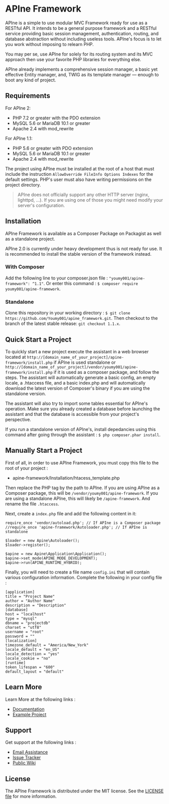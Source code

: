 APIne Framework
================

APIne is a simple to use modular MVC Framework ready for use as a RESTful API. It intends to be a general purpose framework and a RESTful service providing basic session management, authentication, routing, and database abstraction without including useless tools. APIne's focus is to let you work without imposing to relearn PHP.

You may per se, use APIne for solely for its routing system and its MVC approach then use your favorite PHP libraries for everything else.

APIne already implements a comprehensive session manager, a basic yet effective Entity manager, and, TWIG as its template manager — enough to boot any kind of project.

## Requirements

For APIne 2:
* PHP 7.2 or greater with the PDO extension
* MySQL 5.6 or MariaDB 10.1 or greater
* Apache 2.4 with mod_rewrite

For APIne 1.1:
* PHP 5.6 or greater with PDO extension
* MySQL 5.6 or MariaDB 10.1 or greater
* Apache 2.4 with mod_rewrite

The project using APIne must be installed at the root of a host that must include the instruction `AllowOverride FileInfo Options Indexes` for the default settings. PHP's user must also have writing permissions on the project directory.

> APIne does not officially support any other HTTP server (nginx, lighttpd, ...). If you are using one of those you might need modify your server's configuration.

## Installation

APIne Framework is available as a Composer Package on Packagist as well as a standalone project.

APIne 2.0 is currently under heavy development thus is not ready for use. It is recommended to install the stable version of the framework instead.

### With Composer

Add the following line to your composer.json file : `"youmy001/apine-framework": ^1.1"`.
Or enter this command : `$ composer require youmy001/apine-framework`.

### Standalone

Clone this repository in your working directory : `$ git clone https://github.com/Youmy001/apine_framework.git`.
Then checkout to the branch of the latest stable release: `git checkout 1.1.x`.

## Quick Start a Project

To quickly start a new project execute the assistant in a web browser located at `http://[domain_name_of_your_project]/apine-framework/install.php` if APIne is used standalone or `http://[domain_name_of_your_project]/vendor/youmy001/apine-framework/install.php` if it is used as a composer package, and follow the steps. The assistant will automatically generate a basic config, an empty locale, a .htaccess file, and a basic index.php and will automatically download the latest version of Composer's binary if you are using the standalone version.

The assistant will also try to import some tables essential for APIne's operation. Make sure you already created a database before launching the assistant and that the database is accessible from your project's perspective.

If you run a standalone version of APIne's, install depedancies using this command after going through the assistant : `$ php composer.phar install`.

## Manually Start a Project

First of all, in order to use APIne Framework, you must copy this file to the root of your project :

- apine-framework/Installation/htacess_template.php

Then replace the PHP tag by the path to APIne. If you are using APIne as a Composer package, this will be `/vendor/youmy001/apine-framework`. If you are using a standalone APIne, this will likely be `/apine-framework`. And rename the file `.htaccess`.

Next, create a `index.php` file and add the following content in it:

    require_once 'vendor/autoload.php'; // If APIne is a Composer package
    //require_once 'apine-framework/Autoloader.php'; // If APIne is standalone
    
    $loader = new Apine\Autoloader();
    $loader->register();
    
    $apine = new Apine\Application\Application();
    $apine->set_mode(APINE_MODE_DEVELOPMENT);
    $apine->run(APINE_RUNTIME_HYBRID);

Finally, you will need to create a file name `config.ini` that will contain various configuration information. Complete the following in your config file :

    [application]
    title = "Project Name"
    author = "Author Name"
    description = "Description"
    [database]
    host = "localhost"
    type = "mysql"
    dbname = "projectdb"
    charset = "utf8"
    username = "root"
    password = ""
    [localization]
    timezone_default = "America/New_York"
    locale_default = "en_US"
    locale_detection = "yes"
    locale_cookie = "no"
    [runtime]
    token_lifespan = "600"
    default_layout = "default"

## Learn More

Learn More at the following links :

- [Documentation](https://github.com/Youmy001/apine-framework/wiki)
- [Example Project](https://github.com/Youmy001/apine-framework-example)

## Support

Get support at the following links :

- [Email Assistance](mailto:tteasdaleroads@gmail.com?subject=Support%20Request%20APIne%20Framework)
- [Issue Tracker](https://github.com/Youmy001/apine-framework/issues)
- [Public Wiki](https://github.com/Youmy001/apine-framework/wiki)

## License

The APIne Framework is distributed under the MIT license. See the [LICENSE file](https://github.com/Youmy001/apine-framework/blob/master/LICENSE) for more information.
